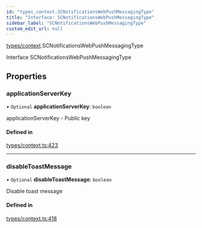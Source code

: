 ```yaml
---
id: "types_context.SCNotificationsWebPushMessagingType"
title: "Interface: SCNotificationsWebPushMessagingType"
sidebar_label: "SCNotificationsWebPushMessagingType"
custom_edit_url: null
---
```


[types/context](../modules/types_context).SCNotificationsWebPushMessagingType

Interface SCNotificationsWebPushMessagingType

## Properties

### applicationServerKey

• `Optional` **applicationServerKey**: `boolean`

applicationServerKey - Public key

#### Defined in

[types/context.ts:423](https://github.com/selfcommunity/community-ui/blob/7f26f69/packages/sc-core/src/types/context.ts#L423)

___

### disableToastMessage

• `Optional` **disableToastMessage**: `boolean`

Disable toast message

#### Defined in

[types/context.ts:418](https://github.com/selfcommunity/community-ui/blob/7f26f69/packages/sc-core/src/types/context.ts#L418)
